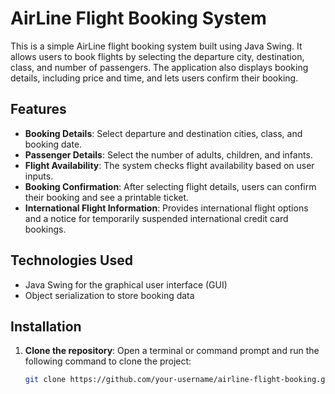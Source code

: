 # AirLine Flight Booking System

This is a simple AirLine flight booking system built using Java Swing. It allows users to book flights by selecting the departure city, destination, class, and number of passengers. The application also displays booking details, including price and time, and lets users confirm their booking.

## Features

- **Booking Details**: Select departure and destination cities, class, and booking date.
- **Passenger Details**: Select the number of adults, children, and infants.
- **Flight Availability**: The system checks flight availability based on user inputs.
- **Booking Confirmation**: After selecting flight details, users can confirm their booking and see a printable ticket.
- **International Flight Information**: Provides international flight options and a notice for temporarily suspended international credit card bookings.

## Technologies Used

- Java Swing for the graphical user interface (GUI)
- Object serialization to store booking data

## Installation

1. **Clone the repository**:
   Open a terminal or command prompt and run the following command to clone the project:
   ```bash
   git clone https://github.com/your-username/airline-flight-booking.git
